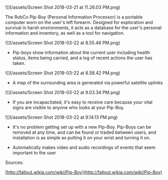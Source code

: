 ![](/assets/Screen Shot 2018-03-21 at 11.26.03 PM.png)

The RobCo Pip-Boy \(Personal Information Processor\) is a portable computer worn on the user's left forearm. Designed for exploration and survival in harsh environments, it acts as a database for the user's personal information and inventory, as well as a tool for navigation.

![](/assets/Screen Shot 2018-03-22 at 8.55.48 PM.png)

* Pip-boys show information about the current user including health status, items being carried, and a log of recent actions the user has taken.

![](/assets/Screen Shot 2018-03-22 at 8.58.42 PM.png)

* A map of the surrounding area is generated via powerful satellite uplinks

![](/assets/Screen Shot 2018-03-22 at 9.03.34 PM.png)

* If you are incapacitated, it's easy to receive care because your vital signs are visible to anyone who looks at your Pip-Boy.

![](/assets/Screen Shot 2018-03-22 at 9.14.13 PM.png)

* It's no problem getting set up with a new Pip-Boy. Pip-Boys can be removed at any time, and can be found or traded between users, and installation is as simple as putting it on your wrist and turning it on.



* Automatically makes video and audio recordings of events that seem important to the user

Sources:

[http://fallout.wikia.com/wiki/Pip-Boy](http://fallout.wikia.com/wiki/Pip-Boy)

